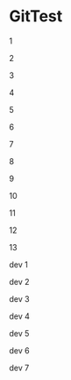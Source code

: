 # GitTest


1

2

3

4

5

6

7

8

9

10

11

12

13

dev 1

dev 2

dev 3

dev 4

dev 5

dev 6

dev 7
